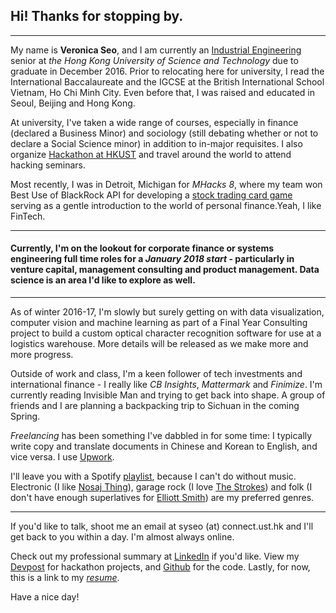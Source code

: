 ## Hi! Thanks for stopping by.

---

My name is **Veronica Seo**, and I am currently an [Industrial Engineering](https://ielm.ust.hk/eng/index.php) senior at *the Hong Kong University of Science and Technology* due to graduate in December 2016. Prior to relocating here for university, I read the International Baccalaureate and the IGCSE at the British International School Vietnam, Ho Chi Minh City. Even before that, I was raised and educated in Seoul, Beijing and Hong Kong.


At university, I've taken a wide range of courses, especially in finance (declared a Business Minor) and sociology (still debating whether or not to declare a Social Science minor) in addition to in-major requisites. I also organize [Hackathon at HKUST](https://hack.ust.hk) and travel around the world to attend hacking seminars.


Most recently, I was in Detroit, Michigan for *MHacks 8*, where my team won Best Use of BlackRock API for developing a [stock trading card game](https://devpost.com/software/cards-against-aladdin) serving as a gentle introduction to the world of personal finance.Yeah, I like FinTech.

---

#### **Currently, I'm on the lookout for corporate finance or systems engineering full time roles for a *January 2018 start* - particularly in venture capital, management consulting and product management. Data science is an area I'd like to explore as well.**

---

As of winter 2016-17, I'm slowly but surely getting on with data visualization, computer vision and machine learning as part of a Final Year Consulting project to build a custom optical character recognition software for use at a logistics warehouse. More details will be released as we make more and more progress.


Outside of work and class, I'm a keen follower of tech investments and international finance - I really like *CB Insights*, *Mattermark* and *Finimize*. I'm currently reading Invisible Man and trying to get back into shape. A group of friends and I are planning a backpacking trip to Sichuan in the coming Spring.


*Freelancing* has been something I've dabbled in for some time: I typically write copy and translate documents in Chinese and Korean to English, and vice versa. I use [Upwork](https://www.upwork.com/freelancers/~016051e2419194c433).


I'll leave you with a Spotify [playlist](https://open.spotify.com/user/22haigo43j4sbwo2nmwmjmbsi/playlist/3uipThQeqyF8GFycFKE5Xp), because I can't do without music. Electronic (I like [Nosaj Thing](https://www.youtube.com/watch?v=mNe3MvJzTyk)), garage rock (I love [The Strokes](https://www.youtube.com/watch?v=_l09H-3zzgA)) and folk (I don't have enough superlatives for [Elliott Smith](https://www.youtube.com/watch?v=p4cJv6s_Yjw)) are my preferred genres.


---


If you'd like to talk, shoot me an email at syseo (at) connect.ust.hk and I'll get back to you within a day. I'm almost always online.

Check out my professional summary at [LinkedIn](https://linkedin.com/in/veronicasyseo) if you'd like. View my [Devpost](https://devpost.com/veronicaseo) for hackathon projects, and [Github](https://github.com/veronicasyseo) for the code. Lastly, for now, this is a link to my [*resume*](https://drive.google.com/open?id=0B-Zp9ItZycBFZERUeWdma0lGVVE).


Have a nice day!